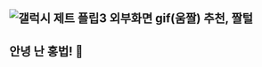 ## ![갤럭시 제트 플립3 외부화면 gif(움짤) 추천, 짤털](https://blog.kakaocdn.net/dn/cUo7vW/btrdXyoTdkI/2wa0O6pJfoE3Xvlskdm5L1/img.gif)

## 안녕 난 홍법! 👋

<!--
**Hongbeob/Hongbeob** is a ✨ _special_ ✨ repository because its `README.md` (this file) appears on your GitHub profile.

Here are some ideas to get you started:

- 🔭 I’m currently working on ...
- 🌱 I’m currently learning ...
- 👯 I’m looking to collaborate on ...
- 🤔 I’m looking for help with ...
- 💬 Ask me about ...
- 📫 How to reach me: ...
- 😄 Pronouns: ...
- ⚡ Fun fact: ...
-->
